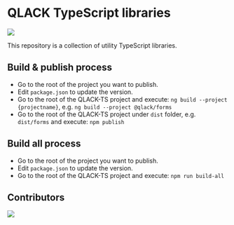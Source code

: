 # QLACK TypeScript libraries

<p>
    <a href="https://qlack.com/" alt="Website">
        <img src="https://img.shields.io/website-up-down-green-red/https/qlack.com" />
    </a>
</p>

This repository is a collection of utility TypeScript libraries.

## Build & publish process
* Go to the root of the project you want to publish.
* Edit `package.json` to update the version.
* Go to the root of the QLACK-TS project and execute: `ng build --project {projectname}`, e.g.
  `ng build --project @qlack/forms`
* Go to the root of the QLACK-TS project under `dist` folder, e.g. `dist/forms` and execute: `npm publish`

## Build all process
* Go to the root of the project you want to publish.
* Edit `package.json` to update the version.
* Go to the root of the QLACK-TS project and execute: `npm run build-all`

## Contributors

<p>
	<a href="https://github.com/qlack/QLACK-TypeScript/graphs/contributors">
  		<img src="https://contributors-img.firebaseapp.com/image?repo=qlack/qlack-typescript" />
	</a>
</p>
